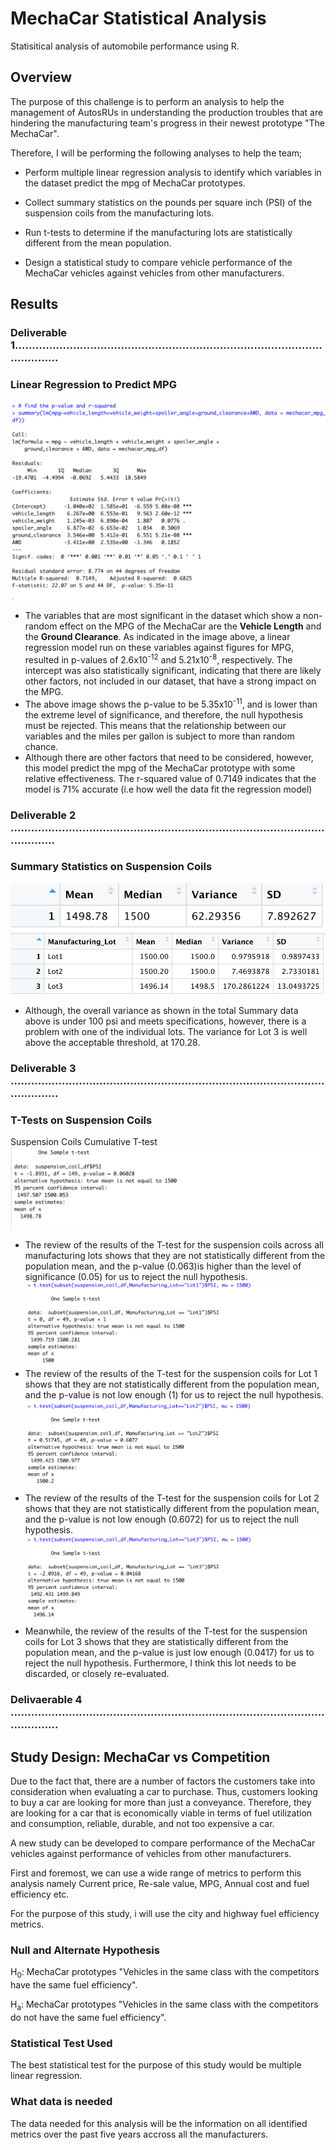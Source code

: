 
# MechaCar Statistical Analysis
Statisitical analysis of automobile performance using R.

## Overview

The purpose of this challenge is to perform an analysis to help the management of AutosRUs in understanding the production troubles that are hindering the manufacturing team's progress in their newest prototype "The MechaCar". 

Therefore, I will be performing the following analyses to help the team;

* Perform multiple linear regression analysis to identify which variables in the dataset predict the mpg of MechaCar prototypes.

* Collect summary statistics on the pounds per square inch (PSI) of the suspension coils from the manufacturing lots.

* Run t-tests to determine if the manufacturing lots are statistically different from the mean population.
   
* Design a statistical study to compare vehicle performance of the MechaCar vehicles against vehicles from other manufacturers.



## Results

### Deliverable 1........................................................................................................

### Linear Regression to Predict MPG
![Multiple Linear Regression on MPG](https://github.com/Adpetfem83/MechaCar_Statistical_Analysis/blob/main/Images/mpg_linear_regres_summary.png)

* The variables that are most significant in the dataset which show a non-random effect on the MPG of the MechaCar are the **Vehicle Length** and the **Ground Clearance**. As indicated in the image above, a linear regression model run on these variables against figures for MPG, resulted in p-values of 2.6x10<sup>-12</sup> and 5.21x10<sup>-8</sup>, respectively. The intercept was also statistically significant, indicating that there are likely other factors, not included in our dataset, that have a strong impact on the MPG.
* The above image shows the p-value to be 5.35x10<sup>-11</sup>, and is lower than the extreme level of significance, and therefore, the null hypothesis must be rejected. This means that the relationship between our variables and the miles per gallon is subject to more than random chance.
* Although there are other factors that need to be considered, however, this model predict the mpg of the MechaCar prototype with some relative effectiveness. The r-squared value of 0.7149 indicates that the model is 71% accurate (i.e how well the data fit the regression model)

### Deliverable 2 .........................................................................................................
### Summary Statistics on Suspension Coils
![Suspension Coil Total Summary](https://github.com/Adpetfem83/MechaCar_Statistical_Analysis/blob/main/Images/us_coil_total_summary_1.png)
![Suspension Coil Lot Summary](https://github.com/Adpetfem83/MechaCar_Statistical_Analysis/blob/main/Images/sus_coil_total_summary_2.png)
* Although, the overall variance as shown in the total Summary data above is under 100 psi and meets specifications, however, there is a problem with one of the individual lots. The variance for Lot 3 is well above the acceptable threshold, at 170.28.


### Deliverable 3 ..........................................................................................................

### T-Tests on Suspension Coils
Suspension Coils Cumulative T-test
![Suspension Coils Cumulative T-test](https://github.com/Adpetfem83/MechaCar_Statistical_Analysis/blob/main/Images/total_sus_coil_one_sample_ttest.png)
* The review of the results of the T-test for the suspension coils across all manufacturing lots shows that they are not statistically different from the population mean, and the p-value (0.063)is higher than the level of significance (0.05) for us to reject the null hypothesis.
![Suspension Coil Lot 1 T-test](https://github.com/Adpetfem83/MechaCar_Statistical_Analysis/blob/main/Images/sus_coil_one_sample_ttest_lot1.png)
* The review of the results of the T-test for the suspension coils for Lot 1 shows that they are not statistically different from the population mean, and the p-value is not low enough (1) for us to reject the null hypothesis.
![Suspension Coil Lot 2 T-test](https://github.com/Adpetfem83/MechaCar_Statistical_Analysis/blob/main/Images/sus_coil_one_sample_ttest_lot2.png)
* The review of the results of the T-test for the suspension coils for Lot 2 shows that they are not statistically different from the population mean, and the p-value is not low enough (0.6072) for us to reject the null hypothesis.
![Suspension Coil Lot 3 T-test](https://github.com/Adpetfem83/MechaCar_Statistical_Analysis/blob/main/Images/sus_coil_one_sample_ttest_lot3.png)
* Meanwhile, the review of the results of the T-test for the suspension coils for Lot 3 shows that they are statistically different from the population mean, and the p-value is just low enough (0.0417) for us to reject the null hypothesis. Furthermore, I think this lot needs to be discarded, or closely re-evaluated.


### Delivaerable 4 ..........................................................................................................

## Study Design: MechaCar vs Competition
Due to the fact that, there are a number of factors the customers take into consideration when evaluating a car to purchase. Thus, customers looking to buy a car are looking for more than just a conveyance. Therefore, they are looking for a car that is economically viable in terms of fuel utilization and consumption, reliable, durable, and not too expensive a car.

A new study can be developed to compare performance of the MechaCar vehicles against performance of vehicles from other manufacturers.



First and foremost, we can use a wide range of metrics to perform this analysis namely Current price, Re-sale value, MPG, Annual cost and fuel efficiency etc.

For the purpose of this study, i will use the city and highway fuel efficiency metrics.

### Null and Alternate Hypothesis
H<sub>0</sub>: MechaCar prototypes "Vehicles in the same class with the competitors have the same fuel efficiency".

H<sub>a</sub>: MechaCar prototypes "Vehicles in the same class  with the competitors do not have the same fuel efficiency".

### Statistical Test Used
The best statistical test for the purpose of this study would be multiple linear regression.

### What data is needed
The data needed for this analysis will be the information on all identified metrics over the past five years accross all the manufacturers.


